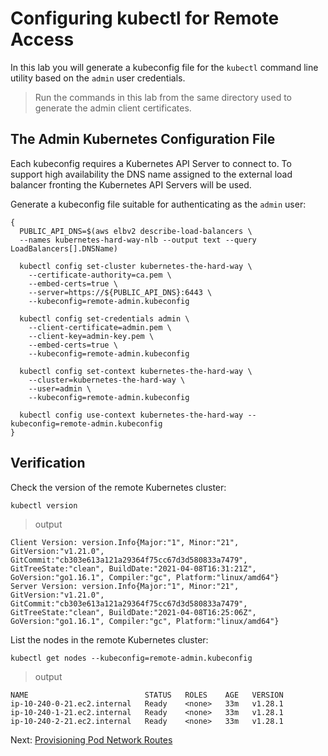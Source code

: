 # Configuring kubectl for Remote Access

In this lab you will generate a kubeconfig file for the `kubectl` command line utility based on the `admin` user credentials.

> Run the commands in this lab from the same directory used to generate the admin client certificates.

## The Admin Kubernetes Configuration File

Each kubeconfig requires a Kubernetes API Server to connect to. To support high availability the DNS name assigned to the external load balancer fronting the Kubernetes API Servers will be used.

Generate a kubeconfig file suitable for authenticating as the `admin` user:

```
{
  PUBLIC_API_DNS=$(aws elbv2 describe-load-balancers \
  --names kubernetes-hard-way-nlb --output text --query LoadBalancers[].DNSName)

  kubectl config set-cluster kubernetes-the-hard-way \
    --certificate-authority=ca.pem \
    --embed-certs=true \
    --server=https://${PUBLIC_API_DNS}:6443 \
	--kubeconfig=remote-admin.kubeconfig

  kubectl config set-credentials admin \
    --client-certificate=admin.pem \
    --client-key=admin-key.pem \
	--embed-certs=true \
	--kubeconfig=remote-admin.kubeconfig

  kubectl config set-context kubernetes-the-hard-way \
    --cluster=kubernetes-the-hard-way \
    --user=admin \
	--kubeconfig=remote-admin.kubeconfig

  kubectl config use-context kubernetes-the-hard-way --kubeconfig=remote-admin.kubeconfig 
}
```

## Verification

Check the version of the remote Kubernetes cluster:

```
kubectl version
```

> output

```
Client Version: version.Info{Major:"1", Minor:"21", GitVersion:"v1.21.0", GitCommit:"cb303e613a121a29364f75cc67d3d580833a7479", GitTreeState:"clean", BuildDate:"2021-04-08T16:31:21Z", GoVersion:"go1.16.1", Compiler:"gc", Platform:"linux/amd64"}
Server Version: version.Info{Major:"1", Minor:"21", GitVersion:"v1.21.0", GitCommit:"cb303e613a121a29364f75cc67d3d580833a7479", GitTreeState:"clean", BuildDate:"2021-04-08T16:25:06Z", GoVersion:"go1.16.1", Compiler:"gc", Platform:"linux/amd64"}
```

List the nodes in the remote Kubernetes cluster:

```
kubectl get nodes --kubeconfig=remote-admin.kubeconfig 
```

> output

```
NAME                          STATUS   ROLES    AGE   VERSION
ip-10-240-0-21.ec2.internal   Ready    <none>   33m   v1.28.1
ip-10-240-1-21.ec2.internal   Ready    <none>   33m   v1.28.1
ip-10-240-2-21.ec2.internal   Ready    <none>   33m   v1.28.1
```

Next: [Provisioning Pod Network Routes](11-pod-network-routes.md)
